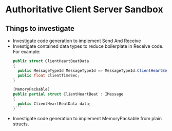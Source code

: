 # Authoritative Client Server Sandbox


## Things to investigate
- Investigate code generation to implement Send And Receive
- Investigate contained data types to reduce boilerplate in Receive code.
  For example:
  ```csharp
  public struct ClientHeartBeatData
  {
    public MessageTypeId MessageTypeId => MessageTypeId.ClientHeartBeat;
    public float clientTimeSec;
  }
  
  [MemoryPackable]
  public partial struct ClientHeartBeat : IMessage
  {
    public ClientHeartBeatData data;
  }```
- Investigate code generation to implement MemoryPackable from plain structs.